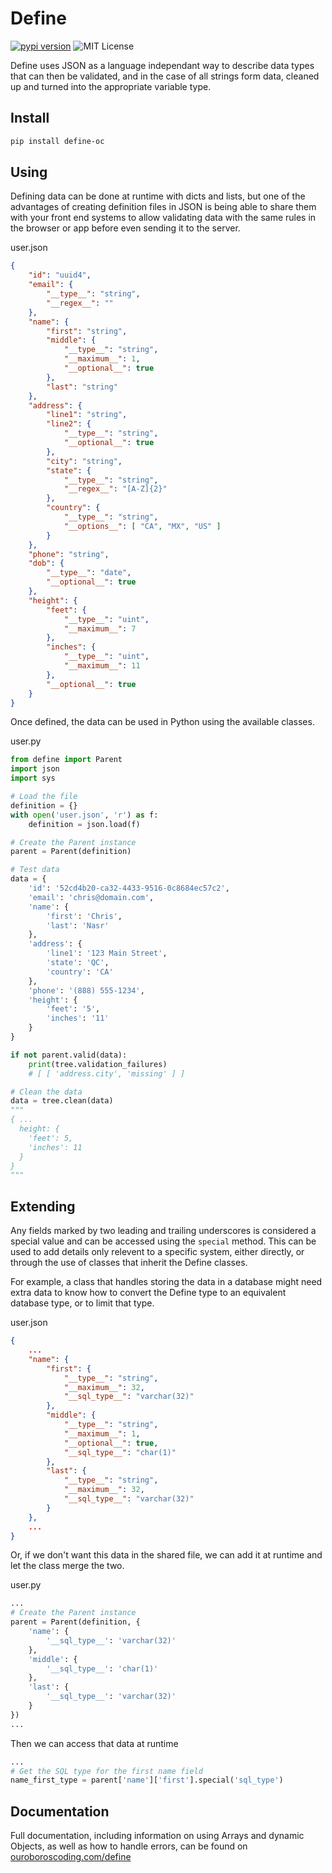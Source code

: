 # Define
[![pypi version](https://img.shields.io/pypi/v/define-oc.svg)](https://pypi.org/project/define-oc) ![MIT License](https://img.shields.io/pypi/l/define-oc.svg)

Define uses JSON as a language independant way to describe data types that can
then be validated, and in the case of all strings form data, cleaned up and
turned into the appropriate variable type.

## Install
```bash
pip install define-oc
```

## Using
Defining data can be done at runtime with dicts and lists, but one of the
advantages of creating definition files in JSON is being able to share them with
your front end systems to allow validating data with the same rules in the
browser or app before even sending it to the server.

user.json
```json
{
	"id": "uuid4",
	"email": {
		"__type__": "string",
		"__regex__": ""
	},
	"name": {
		"first": "string",
		"middle": {
			"__type__": "string",
			"__maximum__": 1,
			"__optional__": true
		},
		"last": "string"
	},
	"address": {
		"line1": "string",
		"line2": {
			"__type__": "string",
			"__optional__": true
		},
		"city": "string",
		"state": {
			"__type__": "string",
			"__regex__": "[A-Z]{2}"
		},
		"country": {
			"__type__": "string",
			"__options__": [ "CA", "MX", "US" ]
		}
	},
	"phone": "string",
	"dob": {
		"__type__": "date",
		"__optional__": true
	},
	"height": {
		"feet": {
			"__type__": "uint",
			"__maximum__": 7
		},
		"inches": {
			"__type__": "uint",
			"__maximum__": 11
		},
		"__optional__": true
	}
}
```

Once defined, the data can be used in Python using the available classes.

user.py
```python
from define import Parent
import json
import sys

# Load the file
definition = {}
with open('user.json', 'r') as f:
	definition = json.load(f)

# Create the Parent instance
parent = Parent(definition)

# Test data
data = {
	'id': '52cd4b20-ca32-4433-9516-0c8684ec57c2',
	'email': 'chris@domain.com',
	'name': {
		'first': 'Chris',
		'last': 'Nasr'
	},
	'address': {
		'line1': '123 Main Street',
		'state': 'QC',
		'country': 'CA'
	},
	'phone': '(888) 555-1234',
	'height': {
		'feet': '5',
		'inches': '11'
	}
}

if not parent.valid(data):
	print(tree.validation_failures)
	# [ [ 'address.city', 'missing' ] ]

# Clean the data
data = tree.clean(data)
"""
{ ...
  height: {
    'feet': 5,
    'inches': 11
  }
}
"""
```

## Extending
Any fields marked by two leading and trailing underscores is considered a
special value and can be accessed using the `special` method. This can be used
to add details only relevent to a specific system, either directly, or through
the use of classes that inherit the Define classes.

For example, a class that handles storing the data in a database might need
extra data to know how to convert the Define type to an equivalent database
type, or to limit that type.

user.json
```json
{
	...
	"name": {
		"first": {
			"__type__": "string",
			"__maximum__": 32,
			"__sql_type__": "varchar(32)"
		},
		"middle": {
			"__type__": "string",
			"__maximum__": 1,
			"__optional__": true,
			"__sql_type__": "char(1)"
		},
		"last": {
			"__type__": "string",
			"__maximum__": 32,
			"__sql_type__": "varchar(32)"
		}
	},
	...
}
```

Or, if we don't want this data in the shared file, we can add it at runtime and
let the class merge the two.

user.py
```python
...
# Create the Parent instance
parent = Parent(definition, {
	'name': {
		'__sql_type__': 'varchar(32)'
	},
	'middle': {
		'__sql_type__': 'char(1)'
	},
	'last': {
		'__sql_type__': 'varchar(32)'
	}
})
...
```

Then we can access that data at runtime

```python
...
# Get the SQL type for the first name field
name_first_type = parent['name']['first'].special('sql_type')
```

## Documentation
Full documentation, including information on using Arrays and dynamic Objects,
as well as how to handle errors, can be found on
[ouroboroscoding.com/define](https://ouroboroscoding.com/define)
